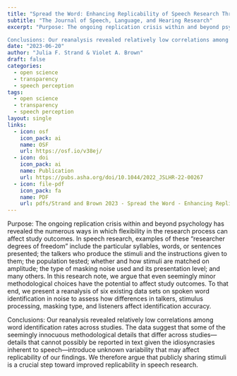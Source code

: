 ```yaml
---
title: "Spread the Word: Enhancing Replicability of Speech Research Through Stimulus Sharing"
subtitle: "The Journal of Speech, Language, and Hearing Research"
excerpt: "Purpose: The ongoing replication crisis within and beyond psychology has revealed the numerous ways in which flexibility in the research process can affect study outcomes. In speech research, examples of these “researcher degrees of freedom” include the particular syllables, words, or sentences presented; the talkers who produce the stimuli and the instructions given to them; the population tested; whether and how stimuli are matched on amplitude; the type of masking noise used and its presentation level; and many others. In this research note, we argue that even seemingly minor methodological choices have the potential to affect study outcomes. To that end, we present a reanalysis of six existing data sets on spoken word identification in noise to assess how differences in talkers, stimulus processing, masking type, and listeners affect identification accuracy.

Conclusions: Our reanalysis revealed relatively low correlations among word identification rates across studies. The data suggest that some of the seemingly innocuous methodological details that differ across studies—details that cannot possibly be reported in text given the idiosyncrasies inherent to speech—introduce unknown variability that may affect replicability of our findings. We therefore argue that publicly sharing stimuli is a crucial step toward improved replicability in speech research."
date: "2023-06-20"
author: "Julia F. Strand & Violet A. Brown"
draft: false
categories:
  - open science
  - transparency
  - speech perception 
tags:
  - open science
  - transparency
  - speech perception 
layout: single
links:
  - icon: osf
    icon_pack: ai
    name: OSF
    url: https://osf.io/v38ej/
  - icon: doi
    icon_pack: ai
    name: Publication
    url: https://pubs.asha.org/doi/10.1044/2022_JSLHR-22-00267
  - icon: file-pdf
    icon_pack: fa
    name: PDF
    url: pdfs/Strand and Brown 2023 - Spread the Word - Enhancing Replicability of Speech Research Through Stimulus Sharing.pdf
---
```


Purpose: The ongoing replication crisis within and beyond psychology has revealed the numerous ways in which flexibility in the research process can affect study outcomes. In speech research, examples of these “researcher degrees of freedom” include the particular syllables, words, or sentences presented; the talkers who produce the stimuli and the instructions given to them; the population tested; whether and how stimuli are matched on amplitude; the type of masking noise used and its presentation level; and many others. In this research note, we argue that even seemingly minor methodological choices have the potential to affect study outcomes. To that end, we present a reanalysis of six existing data sets on spoken word identification in noise to assess how differences in talkers, stimulus processing, masking type, and listeners affect identification accuracy.

Conclusions: Our reanalysis revealed relatively low correlations among word identification rates across studies. The data suggest that some of the seemingly innocuous methodological details that differ across studies—details that cannot possibly be reported in text given the idiosyncrasies inherent to speech—introduce unknown variability that may affect replicability of our findings. We therefore argue that publicly sharing stimuli is a crucial step toward improved replicability in speech research.